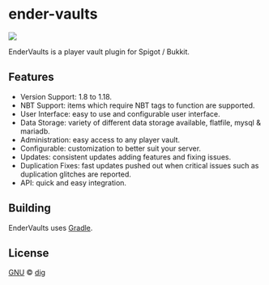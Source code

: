 # ender-vaults

[![](https://img.shields.io/github/license/dig/ender-vaults.svg)](LICENSE)

EnderVaults is a player vault plugin for Spigot / Bukkit.

## Features

 - Version Support: 1.8 to 1.18.
 - NBT Support: items which require NBT tags to function are supported.
 - User Interface: easy to use and configurable user interface.
 - Data Storage: variety of different data storage available, flatfile, mysql & mariadb.
 - Administration: easy access to any player vault.
 - Configurable: customization to better suit your server.
 - Updates: consistent updates adding features and fixing issues.
 - Duplication Fixes: fast updates pushed out when critical issues such as duplication glitches are reported.
 - API: quick and easy integration.

## Building

EnderVaults uses [Gradle](https://gradle.org/).

## License

[GNU](LICENSE) &copy; [dig](https://github.com/dig)
